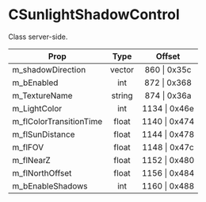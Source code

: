 # CSunlightShadowControl
Class server-side.

|Prop|Type|Offset|
|---|:-:|:-:|
|m_shadowDirection|vector|860 \| 0x35c|
|m_bEnabled|int|872 \| 0x368|
|m_TextureName|string|874 \| 0x36a|
|m_LightColor|int|1134 \| 0x46e|
|m_flColorTransitionTime|float|1140 \| 0x474|
|m_flSunDistance|float|1144 \| 0x478|
|m_flFOV|float|1148 \| 0x47c|
|m_flNearZ|float|1152 \| 0x480|
|m_flNorthOffset|float|1156 \| 0x484|
|m_bEnableShadows|int|1160 \| 0x488|
